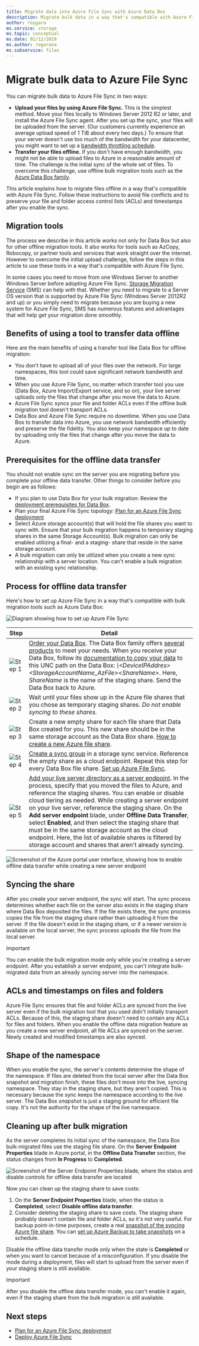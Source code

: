 ```yaml
---
title: Migrate data into Azure File Sync with Azure Data Box
description: Migrate bulk data in a way that's compatible with Azure File Sync.
author: roygara
ms.service: storage
ms.topic: conceptual
ms.date: 02/12/2019
ms.author: rogarana
ms.subservice: files
---
```


# Migrate bulk data to Azure File Sync
You can migrate bulk data to Azure File Sync in two ways:

* **Upload your files by using Azure File Sync.** This is the simplest method. Move your files locally to Windows Server 2012 R2 or later, and install the Azure File Sync agent. After you set up the sync, your files will be uploaded from the server. (Our customers currently experience an average upload speed of 1 TiB about every two days.) To ensure that your server doesn't use too much of the bandwidth for your datacenter, you might want to set up a [bandwidth throttling schedule](storage-sync-files-server-registration.md#ensuring-azure-file-sync-is-a-good-neighbor-in-your-datacenter).
* **Transfer your files offline.** If you don't have enough bandwidth, you might not be able to upload files to Azure in a reasonable amount of time. The challenge is the initial sync of the whole set of files. To overcome this challenge, use offline bulk migration tools such as the [Azure Data Box family](https://azure.microsoft.com/services/storage/databox). 

This article explains how to migrate files offline in a way that's compatible with Azure File Sync. Follow these instructions to avoid file conflicts and to preserve your file and folder access control lists (ACLs) and timestamps after you enable the sync.

## Migration tools
The process we describe in this article works not only for Data Box but also for other offline migration tools. It also works for tools such as AzCopy, Robocopy, or partner tools and services that work straight over the internet. However to overcome the initial upload challenge, follow the steps in this article to use these tools in a way that's compatible with Azure File Sync.

In some cases you need to move from one Windows Server to another Windows Server before adopting Azure File Sync. [Storage Migration Service](https://aka.ms/storagemigrationservice) (SMS) can help with that. Whether you need to migrate to a Server OS version that is supported by Azure File Sync (Windows Server 2012R2 and up) or you simply need to migrate because you are buying a new system for Azure File Sync, SMS has numerous features and advantages that will help get your migration done smoothly.

## Benefits of using a tool to transfer data offline
Here are the main benefits of using a transfer tool like Data Box for offline migration:

- You don't have to upload all of your files over the network. For large namespaces, this tool could save significant network bandwidth and time.
- When you use Azure File Sync, no matter which transfer tool you use (Data Box, Azure Import/Export service, and so on), your live server uploads only the files that change after you move the data to Azure.
- Azure File Sync syncs your file and folder ACLs even if the offline bulk migration tool doesn't transport ACLs.
- Data Box and Azure File Sync require no downtime. When you use Data Box to transfer data into Azure, you use network bandwidth efficiently and preserve the file fidelity. You also keep your namespace up to date by uploading only the files that change after you move the data to Azure.

## Prerequisites for the offline data transfer
You should not enable sync on the server you are migrating before you complete your offline data transfer. Other things to consider before you begin are as follows:

- If you plan to use Data Box for your bulk migration: Review the [deployment prerequisites for Data Box](../../databox/data-box-deploy-ordered.md#prerequisites).
- Plan your final Azure File Sync topology: [Plan for an Azure File Sync deployment](storage-sync-files-planning.md)
- Select Azure storage account(s) that will hold the file shares you want to sync with. Ensure that your bulk migration happens to temporary staging shares in the same Storage Account(s). Bulk migration can only be enabled utilizing a final- and a staging- share that reside in the same storage account.
- A bulk migration can only be utilized when you create a new sync relationship with a server location. You can't enable a bulk migration with an existing sync relationship.


## Process for offline data transfer
Here's how to set up Azure File Sync in a way that's compatible with bulk migration tools such as Azure Data Box:

![Diagram showing how to set up Azure File Sync](media/storage-sync-files-offline-data-transfer/data-box-integration-1-600.png)

| Step | Detail |
|---|---------------------------------------------------------------------------------------|
| ![Step 1](media/storage-sync-files-offline-data-transfer/bullet_1.png) | [Order your Data Box](../../databox/data-box-deploy-ordered.md). The Data Box family offers [several products](https://azure.microsoft.com/services/storage/databox/data) to meet your needs. When you receive your Data Box, follow its [documentation to copy your data](../../databox/data-box-deploy-copy-data.md#copy-data-to-data-box) to this UNC path on the Data Box: *\\<DeviceIPAddres\>\<StorageAccountName_AzFile\>\<ShareName\>*. Here, *ShareName* is the name of the staging share. Send the Data Box back to Azure. |
| ![Step 2](media/storage-sync-files-offline-data-transfer/bullet_2.png) | Wait until your files show up in the Azure file shares that you chose as temporary staging shares. *Do not enable syncing to these shares.* |
| ![Step 3](media/storage-sync-files-offline-data-transfer/bullet_3.png) | Create a new empty share for each file share that Data Box created for you. This new share should be in the same storage account as the Data Box share. [How to create a new Azure file share](storage-how-to-create-file-share.md). |
| ![Step 4](media/storage-sync-files-offline-data-transfer/bullet_4.png) | [Create a sync group](storage-sync-files-deployment-guide.md#create-a-sync-group-and-a-cloud-endpoint) in a storage sync service. Reference the empty share as a cloud endpoint. Repeat this step for every Data Box file share. [Set up Azure File Sync](storage-sync-files-deployment-guide.md). |
| ![Step 5](media/storage-sync-files-offline-data-transfer/bullet_5.png) | [Add your live server directory as a server endpoint](storage-sync-files-deployment-guide.md#create-a-server-endpoint). In the process, specify that you moved the files to Azure, and reference the staging shares. You can enable or disable cloud tiering as needed. While creating a server endpoint on your live server, reference the staging share. On the **Add server endpoint** blade, under **Offline Data Transfer**, select **Enabled**, and then select the staging share that must be in the same storage account as the cloud endpoint. Here, the list of available shares is filtered by storage account and shares that aren't already syncing. |

![Screenshot of the Azure portal user interface, showing how to enable offline data transfer while creating a new server endpoint](media/storage-sync-files-offline-data-transfer/data-box-integration-2-600.png)

## Syncing the share
After you create your server endpoint, the sync will start. The sync process determines whether each file on the server also exists in the staging share where Data Box deposited the files. If the file exists there, the sync process copies the file from the staging share rather than uploading it from the server. If the file doesn't exist in the staging share, or if a newer version is available on the local server, the sync process uploads the file from the local server.

> [!IMPORTANT]
> You can enable the bulk migration mode only while you're creating a server endpoint. After you establish a server endpoint, you can't integrate bulk-migrated data from an already syncing server into the namespace.

## ACLs and timestamps on files and folders
Azure File Sync ensures that file and folder ACLs are synced from the live server even if the bulk migration tool that you used didn't initially transport ACLs. Because of this, the staging share doesn't need to contain any ACLs for files and folders. When you enable the offline data migration feature as you create a new server endpoint, all file ACLs are synced on the server. Newly created and modified timestamps are also synced.

## Shape of the namespace
When you enable the sync, the server's contents determine the shape of the namespace. If files are deleted from the local server after the Data Box snapshot and migration finish, these files don't move into the live, syncing namespace. They stay in the staging share, but they aren't copied. This is necessary because the sync keeps the namespace according to the live server. The Data Box *snapshot* is just a staging ground for efficient file copy. It's not the authority for the shape of the live namespace.

## Cleaning up after bulk migration 
As the server completes its initial sync of the namespace, the Data Box bulk-migrated files use the staging file share. On the **Server Endpoint Properties** blade in Azure portal, in the **Offline Data Transfer** section, the status changes from **In Progress** to **Completed**. 

![Screenshot of the Server Endpoint Properties blade, where the status and disable controls for offline data transfer are located](media/storage-sync-files-offline-data-transfer/data-box-integration-3-444.png)

Now you can clean up the staging share to save costs:

1. On the **Server Endpoint Properties** blade, when the status is **Completed**, select **Disable offline data transfer**.
2. Consider deleting the staging share to save costs. The staging share probably doesn't contain file and folder ACLs, so it's not very useful. For backup point-in-time purposes, create a real [snapshot of the syncing Azure file share](storage-snapshots-files.md). You can [set up Azure Backup to take snapshots]( ../../backup/backup-afs.md) on a schedule.

Disable the offline data transfer mode only when the state is **Completed** or when you want to cancel because of a misconfiguration. If you disable the mode during a deployment, files will start to upload from the server even if your staging share is still available.

> [!IMPORTANT]
> After you disable the offline data transfer mode, you can't enable it again, even if the staging share from the bulk migration is still available.

## Next steps
- [Plan for an Azure File Sync deployment](storage-sync-files-planning.md)
- [Deploy Azure File Sync](storage-sync-files-deployment-guide.md)
